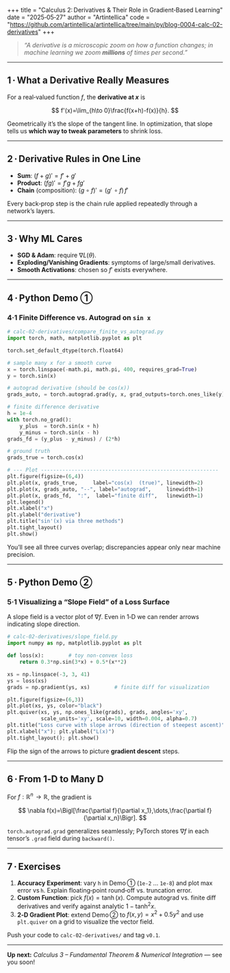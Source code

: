 +++
title = "Calculus 2: Derivatives & Their Role in Gradient‑Based Learning"
date  = "2025‑05‑27"
author = "Artintellica"
code = "https://github.com/artintellica/artintellica/tree/main/py/blog-0004-calc-02-derivatives"
+++

> _“A derivative is a microscopic zoom on how a function changes; in machine
> learning we zoom **millions** of times per second.”_

---

## 1 · What a Derivative Really Measures

For a real‑valued function $f$, the **derivative at $x$** is

$$
f'(x)=\lim_{h\to 0}\frac{f(x+h)-f(x)}{h}.
$$

Geometrically it’s the slope of the tangent line. In optimization, that slope
tells us **which way to tweak parameters** to shrink loss.

---

## 2 · Derivative Rules in One Line

- **Sum**: $(f+g)' = f' + g'$
- **Product**: $(fg)' = f'g + fg'$
- **Chain** (composition): $(g\circ f)' = (g'\!\circ f)\,f'$

Every back‑prop step is the chain rule applied repeatedly through a network’s
layers.

---

## 3 · Why ML Cares

- **SGD & Adam**: require $∇L(θ)$.
- **Exploding/Vanishing Gradients**: symptoms of large/small derivatives.
- **Smooth Activations**: chosen so $f'$ exists everywhere.

---

## 4 · Python Demo ①

### 4·1 Finite Difference vs. Autograd on `sin x`

```python
# calc-02-derivatives/compare_finite_vs_autograd.py
import torch, math, matplotlib.pyplot as plt

torch.set_default_dtype(torch.float64)

# sample many x for a smooth curve
x = torch.linspace(-math.pi, math.pi, 400, requires_grad=True)
y = torch.sin(x)

# autograd derivative (should be cos(x))
grads_auto, = torch.autograd.grad(y, x, grad_outputs=torch.ones_like(y))

# finite difference derivative
h = 1e-4
with torch.no_grad():
    y_plus  = torch.sin(x + h)
    y_minus = torch.sin(x - h)
grads_fd = (y_plus - y_minus) / (2*h)

# ground truth
grads_true = torch.cos(x)

# --- Plot ----------------------------------------------------------
plt.figure(figsize=(6,4))
plt.plot(x, grads_true,     label="cos(x)  (true)", linewidth=2)
plt.plot(x, grads_auto, "--", label="autograd",     linewidth=1)
plt.plot(x, grads_fd,  ":",  label="finite diff",   linewidth=1)
plt.legend()
plt.xlabel("x")
plt.ylabel("derivative")
plt.title("sin'(x) via three methods")
plt.tight_layout()
plt.show()
```

You’ll see all three curves overlap; discrepancies appear only near machine
precision.

---

## 5 · Python Demo ②

### 5·1 Visualizing a “Slope Field” of a Loss Surface

A slope field is a vector plot of $\nabla f$. Even in 1‑D we can render arrows
indicating slope direction.

```python
# calc-02-derivatives/slope_field.py
import numpy as np, matplotlib.pyplot as plt

def loss(x):        # toy non‑convex loss
    return 0.3*np.sin(3*x) + 0.5*(x**2)

xs = np.linspace(-3, 3, 41)
ys = loss(xs)
grads = np.gradient(ys, xs)        # finite diff for visualization

plt.figure(figsize=(6,3))
plt.plot(xs, ys, color="black")
plt.quiver(xs, ys, np.ones_like(grads), grads, angles='xy',
           scale_units='xy', scale=10, width=0.004, alpha=0.7)
plt.title("Loss curve with slope arrows (direction of steepest ascent)")
plt.xlabel("x"); plt.ylabel("L(x)")
plt.tight_layout(); plt.show()
```

Flip the sign of the arrows to picture **gradient descent** steps.

---

## 6 · From 1‑D to Many D

For $f:\mathbb{R}^n\!\to\mathbb{R}$, the gradient is

$$
\nabla f(x)=\Bigl[\frac{\partial f}{\partial x_1},\dots,\frac{\partial f}{\partial x_n}\Bigr].
$$

`torch.autograd.grad` generalizes seamlessly; PyTorch stores $\nabla f$ in each
tensor’s `.grad` field during `backward()`.

---

## 7 · Exercises

1. **Accuracy Experiment**: vary `h` in Demo ① (`1e‑2` … `1e‑8`) and plot max
   error vs `h`. Explain floating‑point round‑off vs. truncation error.
2. **Custom Function**: pick $f(x)=\tanh(x)$. Compute autograd vs. finite diff
   derivatives and verify against analytic $1-\tanh^2x$.
3. **2‑D Gradient Plot**: extend Demo ② to $f(x,y)=x^2 + 0.5y^2$ and use
   `plt.quiver` on a grid to visualize the vector field.

Push your code to `calc-02-derivatives/` and tag `v0.1`.

---

**Up next:** _Calculus 3 – Fundamental Theorem & Numerical Integration_ — see
you soon!
